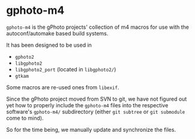 gphoto-m4
=========

`gphoto-m4` is the gPhoto projects' collection of m4 macros for use
with the autoconf/automake based build systems.

It has been designed to be used in

  * `gphoto2`
  * `libgphoto2`
  * `libgphoto2_port` (located in `libgphoto2/`)
  * `gtkam`

Some macros are re-used ones from `libexif`.

Since the gPhoto project moved from SVN to git, we have not figured
out yet how to properly include the `gphoto-m4` files into the
respective software's `gphoto-m4/` subdirectory (either `git subtree`
or `git submodule` come to mind).

So for the time being, we manually update and synchronize the files.
